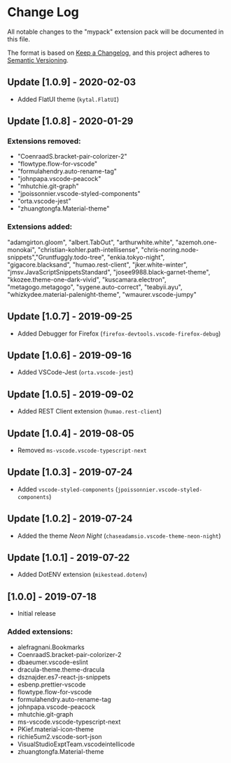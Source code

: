 # Change Log

All notable changes to the "mypack" extension pack will be documented in this file.

The format is based on [Keep a Changelog](https://keepachangelog.com/en/1.0.0/),
and this project adheres to [Semantic Versioning](https://semver.org/spec/v2.0.0.html).

## Update [1.0.9] - 2020-02-03

- Added FlatUI theme (`kytal.FlatUI`)

## Update [1.0.8] - 2020-01-29

### Extensions removed:

- "CoenraadS.bracket-pair-colorizer-2"
- "flowtype.flow-for-vscode"
- "formulahendry.auto-rename-tag"
- "johnpapa.vscode-peacock"
- "mhutchie.git-graph"
- "jpoissonnier.vscode-styled-components"
- "orta.vscode-jest"
- "zhuangtongfa.Material-theme"

### Extensions added:

"adamgirton.gloom",
"albert.TabOut",
"arthurwhite.white",
"azemoh.one-monokai",
"christian-kohler.path-intellisense",
"chris-noring.node-snippets","Gruntfuggly.todo-tree",
"enkia.tokyo-night",
"gigacore.blacksand",
"humao.rest-client",
"jker.white-winter",
"jmsv.JavaScriptSnippetsStandard",
"josee9988.black-garnet-theme",
"kkozee.theme-one-dark-vivid",
"kuscamara.electron",
"metagogo.metagogo",
"sygene.auto-correct",
"teabyii.ayu",
"whizkydee.material-palenight-theme",
"wmaurer.vscode-jumpy"

## Update [1.0.7] - 2019-09-25

- Added Debugger for Firefox (`firefox-devtools.vscode-firefox-debug`)

## Update [1.0.6] - 2019-09-16

- Added VSCode-Jest (`orta.vscode-jest`)

## Update [1.0.5] - 2019-09-02

- Added REST Client extension (`humao.rest-client`)

## Update [1.0.4] - 2019-08-05

- Removed `ms-vscode.vscode-typescript-next`

## Update [1.0.3] - 2019-07-24

- Added `vscode-styled-components` (`jpoissonnier.vscode-styled-components`)

## Update [1.0.2] - 2019-07-24

- Added the theme _Neon Night_ (`chaseadamsio.vscode-theme-neon-night`)

## Update [1.0.1] - 2019-07-22

- Added DotENV extension (`mikestead.dotenv`)

## [1.0.0] - 2019-07-18

- Initial release

### Added extensions:

- alefragnani.Bookmarks
- CoenraadS.bracket-pair-colorizer-2
- dbaeumer.vscode-eslint
- dracula-theme.theme-dracula
- dsznajder.es7-react-js-snippets
- esbenp.prettier-vscode
- flowtype.flow-for-vscode
- formulahendry.auto-rename-tag
- johnpapa.vscode-peacock
- mhutchie.git-graph
- ms-vscode.vscode-typescript-next
- PKief.material-icon-theme
- richie5um2.vscode-sort-json
- VisualStudioExptTeam.vscodeintellicode
- zhuangtongfa.Material-theme
